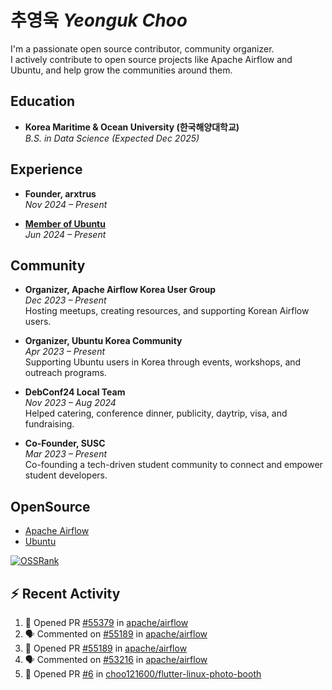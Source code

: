 # 추영욱 *Yeonguk Choo*

I'm a passionate open source contributor, community organizer.  
I actively contribute to open source projects like Apache Airflow and Ubuntu, and help grow the communities around them.  

## Education

- **Korea Maritime & Ocean University (한국해양대학교)**  
  *B.S. in Data Science (Expected Dec 2025)*  

## Experience
- **Founder, arxtrus**  
  _Nov 2024 – Present_  

- **[Member of Ubuntu](https://launchpad.net/~ubuntumembers)**  
  _Jun 2024 – Present_  


## Community

- **Organizer, Apache Airflow Korea User Group**  
  _Dec 2023 – Present_  
  Hosting meetups, creating resources, and supporting Korean Airflow users.

- **Organizer, Ubuntu Korea Community**  
  _Apr 2023 – Present_  
  Supporting Ubuntu users in Korea through events, workshops, and outreach programs.

- **DebConf24 Local Team**  
  _Nov 2023 – Aug 2024_  
  Helped catering, conference dinner, publicity, daytrip, visa, and fundraising.

- **Co-Founder, SUSC**  
  _Mar 2023 – Present_  
  Co-founding a tech-driven student community to connect and empower student developers.

## OpenSource
- [Apache Airflow](https://github.com/apache/airflow/pulls?q=is%3Apr+author%3Achoo121600+)
- [Ubuntu](https://launchpad.net/~choo121600)

[![OSSRank](https://ossrank.com/widget/1003272)](https://ossrank.com/c/1003272-yeonguk)


## :zap: Recent Activity
<!--START_SECTION:activity-->
1. 💪 Opened PR [#55379](https://github.com/apache/airflow/pull/55379) in [apache/airflow](https://github.com/apache/airflow)
2. 🗣 Commented on [#55189](https://github.com/apache/airflow/pull/55189#issuecomment-3246145591) in [apache/airflow](https://github.com/apache/airflow)
3. 💪 Opened PR [#55189](https://github.com/apache/airflow/pull/55189) in [apache/airflow](https://github.com/apache/airflow)
4. 🗣 Commented on [#53216](https://github.com/apache/airflow/pull/53216#issuecomment-3245950307) in [apache/airflow](https://github.com/apache/airflow)
5. 💪 Opened PR [#6](https://github.com/choo121600/flutter-linux-photo-booth/pull/6) in [choo121600/flutter-linux-photo-booth](https://github.com/choo121600/flutter-linux-photo-booth)
<!--END_SECTION:activity-->
